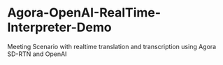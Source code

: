 # Agora-OpenAI-RealTime-Interpreter-Demo
Meeting Scenario with realtime translation and transcription using Agora SD-RTN and OpenAI
